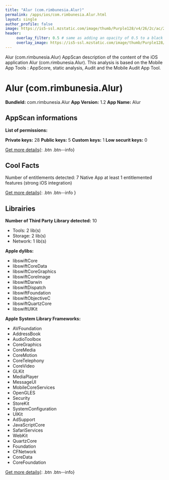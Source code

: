 ```yaml
---
title: "Alur (com.rimbunesia.Alur)"
permalink: /apps/ios/com.rimbunesia.Alur.html
layout: single
author_profile: false
image: https://is5-ssl.mzstatic.com/image/thumb/Purple128/v4/26/2c/ac/262cac5f-6882-87c9-9730-998b8bca7747/mzl.utrhgrkv.png/512x512bb.jpg
header: 
     overlay_filter: 0.5 # same as adding an opacity of 0.5 to a black background
     overlay_image: https://is5-ssl.mzstatic.com/image/thumb/Purple128/v4/26/2c/ac/262cac5f-6882-87c9-9730-998b8bca7747/mzl.utrhgrkv.png/512x512bb.jpg
---
```

Alur (com.rimbunesia.Alur) AppScan description of the content of the iOS application Alur (com.rimbunesia.Alur). This analysis is based on the Mobile App Tools : AppScore, static analysis, Audit and the Mobile Audit App Tool.

# Alur (com.rimbunesia.Alur)

**BundleId:** com.rimbunesia.Alur
**App Version:** 1.2
**App Name:** Alur


## AppScan informations 

**List of permissions:** 
  
  
**Private keys:** 28
**Public keys:** 5
**Custom keys:** 1
**Low securit keys:** 0
  
[Get more details](/pricing.html){: .btn .btn--info}

## Cool Facts

Number of entitlements detected: 7
Native App
at least 1 entitlemented features (strong iOS integration)
  
[Get more details](/pricing.html){: .btn .btn--info }

## Librairies 
**Number of Third Party Library detected:** 10
- Tools: 2 lib(s)
- Storage: 2 lib(s)
- Network: 1 lib(s)


**Apple dylibs:**
- libswiftCore
- libswiftCoreData
- libswiftCoreGraphics
- libswiftCoreImage
- libswiftDarwin
- libswiftDispatch
- libswiftFoundation
- libswiftObjectiveC
- libswiftQuartzCore
- libswiftUIKit


**Apple System Library Frameworks:**
- AVFoundation
- AddressBook
- AudioToolbox
- CoreGraphics
- CoreMedia
- CoreMotion
- CoreTelephony
- CoreVideo
- GLKit
- MediaPlayer
- MessageUI
- MobileCoreServices
- OpenGLES
- Security
- StoreKit
- SystemConfiguration
- UIKit
- AdSupport
- JavaScriptCore
- SafariServices
- WebKit
- QuartzCore
- Foundation
- CFNetwork
- CoreData
- CoreFoundation


  
[Get more details](/pricing.html){: .btn .btn--info}

